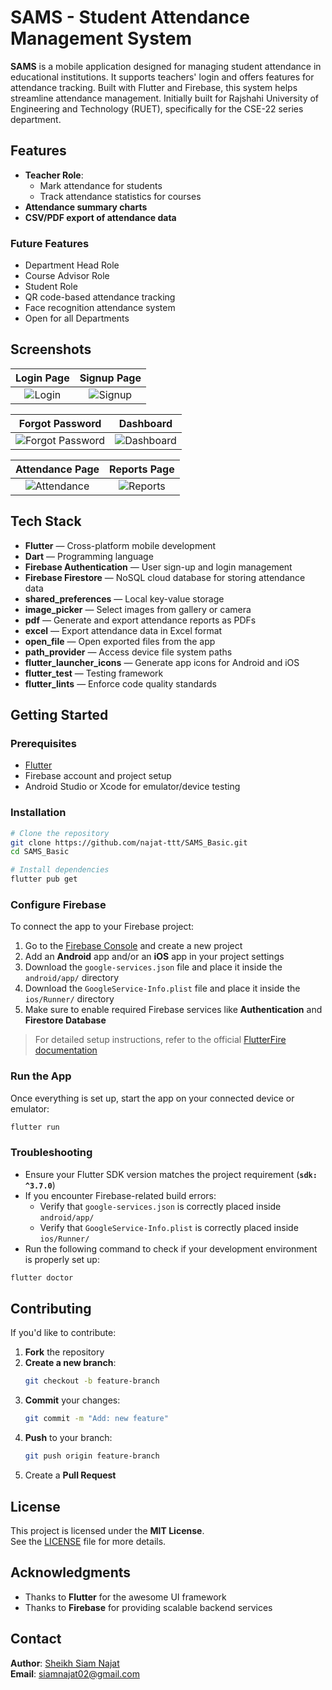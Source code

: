 # SAMS - Student Attendance Management System

**SAMS** is a mobile application designed for managing student attendance in educational institutions. It supports teachers' login and offers features for attendance tracking. Built with Flutter and Firebase, this system helps streamline attendance management. Initially built for Rajshahi University of Engineering and Technology (RUET), specifically for the CSE-22 series department.

## Features

- **Teacher Role**: 
  - Mark attendance for students
  - Track attendance statistics for courses
- **Attendance summary charts**
- **CSV/PDF export of attendance data**
  
### Future Features
- Department Head Role
- Course Advisor Role
- Student Role
- QR code-based attendance tracking
- Face recognition attendance system
- Open for all Departments

## Screenshots

| Login Page | Signup Page |
|:----------:|:-----------:|
| ![Login](screenshots/login.png) | ![Signup](screenshots/signup.png) |

| Forgot Password | Dashboard |
|:---------------:|:---------:|
| ![Forgot Password](screenshots/forgot_password.png) | ![Dashboard](screenshots/dashboard.png) |

| Attendance Page | Reports Page |
|:---------------:|:------------:|
| ![Attendance](screenshots/attendance.png) | ![Reports](screenshots/reports.png) |

## Tech Stack

- **Flutter** — Cross-platform mobile development
- **Dart** — Programming language
- **Firebase Authentication** — User sign-up and login management
- **Firebase Firestore** — NoSQL cloud database for storing attendance data
- **shared_preferences** — Local key-value storage
- **image_picker** — Select images from gallery or camera
- **pdf** — Generate and export attendance reports as PDFs
- **excel** — Export attendance data in Excel format
- **open_file** — Open exported files from the app
- **path_provider** — Access device file system paths
- **flutter_launcher_icons** — Generate app icons for Android and iOS
- **flutter_test** — Testing framework
- **flutter_lints** — Enforce code quality standards

## Getting Started

### Prerequisites
- [Flutter](https://flutter.dev/docs/get-started/install)
- Firebase account and project setup
- Android Studio or Xcode for emulator/device testing

### Installation

```bash
# Clone the repository
git clone https://github.com/najat-ttt/SAMS_Basic.git
cd SAMS_Basic

# Install dependencies
flutter pub get
```

### Configure Firebase

To connect the app to your Firebase project:

1. Go to the [Firebase Console](https://console.firebase.google.com/) and create a new project
2. Add an **Android** app and/or an **iOS** app in your project settings
3. Download the `google-services.json` file and place it inside the `android/app/` directory
4. Download the `GoogleService-Info.plist` file and place it inside the `ios/Runner/` directory
5. Make sure to enable required Firebase services like **Authentication** and **Firestore Database**

> For detailed setup instructions, refer to the official [FlutterFire documentation](https://firebase.flutter.dev/docs/overview)

### Run the App

Once everything is set up, start the app on your connected device or emulator:

```bash
flutter run
```

### Troubleshooting

- Ensure your Flutter SDK version matches the project requirement (**`sdk: ^3.7.0`**)
- If you encounter Firebase-related build errors:
  - Verify that `google-services.json` is correctly placed inside `android/app/`
  - Verify that `GoogleService-Info.plist` is correctly placed inside `ios/Runner/`
- Run the following command to check if your development environment is properly set up:

```bash
flutter doctor
```

## Contributing

If you'd like to contribute:

1. **Fork** the repository
2. **Create a new branch**:
   ```bash
   git checkout -b feature-branch
   ```
3. **Commit** your changes:
   ```bash
   git commit -m "Add: new feature"
   ```
4. **Push** to your branch:
   ```bash
   git push origin feature-branch
   ```
5. Create a **Pull Request**

## License

This project is licensed under the **MIT License**.  
See the [LICENSE](LICENSE) file for more details.

## Acknowledgments

- Thanks to **Flutter** for the awesome UI framework
- Thanks to **Firebase** for providing scalable backend services

## Contact

**Author**: [Sheikh Siam Najat](https://www.linkedin.com/in/sheikhsiamnajat/)  
**Email**: [siamnajat02@gmail.com](mailto:siamnajat02@gmail.com)
